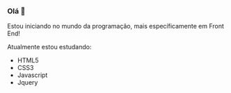 ### Olá 👋

Estou iniciando no mundo da programação, mais específicamente em Front End!

Atualmente estou estudando:
- HTML5
- CSS3
- Javascript
- Jquery




